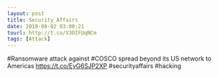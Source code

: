 ```yaml
---
layout: post
title: Security Affairs
date: 2018-08-02 03:00:21
tourl: http://t.co/V3OIFUqNCm
tags: [Attack]
---
```

#Ransomware attack against #COSCO spread beyond its US network to Americas
https://t.co/EyG6SJP2XP
#securityaffairs #hacking